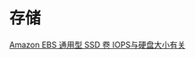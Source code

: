 # 存储



[Amazon EBS 通用型 SSD 卷 IOPS与硬盘大小有关](https://docs.aws.amazon.com/zh_cn/ebs/latest/userguide/general-purpose.html)
